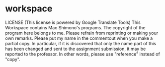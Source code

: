 # workspace
LICENSE
(This license is powered by Google Translate Tools)
This Workspace contains Mao Shimono's programs.
The copyright of the program here belongs to me.
Please refrain from reprinting or making your own remarks.
Please put my name in the commentout when you make a partial copy.
In particular, if it is discovered that only the name part of this has been changed and sent to the assignment submission, it may be reported to the professor.
In other words, please use "reference" instead of "copy".
